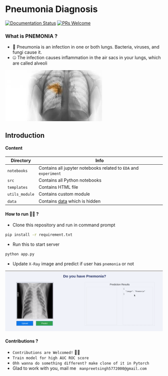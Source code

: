# Pneumonia Diagnosis
[![Documentation Status](https://readthedocs.org/projects/fairscale/badge/?version=latest)](https://fairscale.readthedocs.io/en/latest/?badge=latest) [![PRs Welcome](https://img.shields.io/badge/PRs-welcome-brightgreen.svg)](https://github.com/facebookresearch/fairscale/blob/master/CONTRIBUTING.md)

### What is PNEMONIA ?
* :hand_over_mouth:  Pneumonia is an infection in one or both lungs. Bacteria, viruses, and fungi cause it. 
* :zipper_mouth_face: The infection causes inflammation in the air sacs in your lungs, which are called alveoli
 
![](index.jpeg)

## Introduction
#### Content
| Directory | Info |
|-----------|--------------|
| `notebooks` | Contains all jupyter notebooks related to `EDA` and `experiment` |
| `src` | Contains all Python notebooks |
| `templates` | Contains HTML file |
| `utils_module` | Contains custom module  |
| `data` | Contains [data](https://www.kaggle.com/praveengovi/coronahack-chest-xraydataset) which is hidden  |

#### How to run :superhero_man: ?
* Clone this repository and run in command prompt
```bash
pip install -r requirement.txt
``` 
* Run this to start server
```bash
python app.py
``` 
* Update `X-Ray` image and predict if user has `pnemonia` or not

![](html_img.png)

#### Contributions ?
* `Contributions are Welcomed!` :pouting_man:
* `Train model for high AUC ROC score`
* `Ohh wanna do something different? make clone of it in Pytorch`
* Glad to work with you, mail me ` manpreetsingh5772000@gmail.com`










